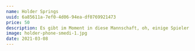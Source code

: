 ```yaml
---
name: Holder Springs
uuid: 6a85611a-7ef0-4d06-94ea-df0769921473
price: 50
description: Es gibt im Moment in diese Mannschaft, oh, einige Spieler vergessen ihnen Profi was sie sind. Ich lese nicht sehr viele Zeitungen, aber ich habe gehört viele Situationen. Erstens. wir haben nicht offensiv gespielt. Es gibt keine deutsche Mannschaft spielt offensiv und die Name offensiv wie Bayern. Letzte Spiel hatten wir in Platz drei Spitzen- Elber, Jancka und dann Zickler. Wir müssen nicht vergessen Zickler. Zickler ist eine Spitzen mehr, Mehmet eh mehr Basler.
image: holder-phone-smedi-1.jpg
date: 2021-03-08
---
```

